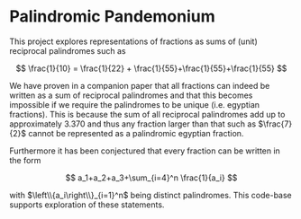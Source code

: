 # Palindromic Pandemonium

This project explores representations of fractions as sums of (unit) reciprocal palindromes such as

$$
\frac{1}{10} = \frac{1}{22} + \frac{1}{55}+\frac{1}{55}+\frac{1}{55}
$$

We have proven in a companion paper that all fractions can indeed be written as a sum of reciprocal palindromes and that this becomes impossible if we require the palindromes to be unique (i.e. egyptian fractions). This is because the sum of all reciprocal palindromes add up to approximately 3.370 and thus any fraction larger than that such as $\frac{7}{2}$ cannot be represented as a palindromic egyptian fraction.

Furthermore it has been conjectured that every fraction can be written in the form

$$
a_1+a_2+a_3+\sum_{i=4}^n \frac{1}{a_i}
$$

with $\left\\{a_i\right\\}_{i=1}^n$ being distinct palindromes. This code-base supports exploration of these statements.
